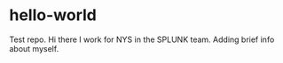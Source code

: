 # hello-world
Test repo.
Hi there I work for NYS in the SPLUNK team.
Adding brief info about myself.
